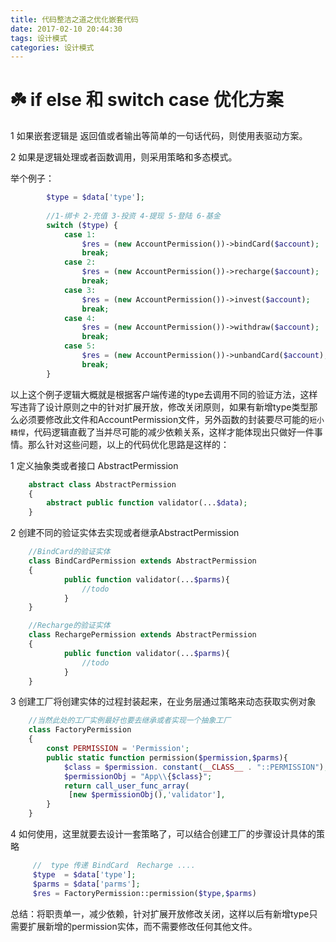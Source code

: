 ```yaml
---
title: 代码整洁之道之优化嵌套代码
date: 2017-02-10 20:44:30
tags: 设计模式
categories: 设计模式
---
```


# :shamrock: if else 和 switch case 优化方案

1 如果嵌套逻辑是 返回值或者输出等简单的一句话代码，则使用表驱动方案。

2 如果是逻辑处理或者函数调用，则采用策略和多态模式。

举个例子：

```php
        $type = $data['type'];
 
        //1-绑卡 2-充值 3-投资 4-提现 5-登陆 6-基金
        switch ($type) {
            case 1:
                $res = (new AccountPermission())->bindCard($account);
                break;
            case 2:
                $res = (new AccountPermission())->recharge($account);
                break;
            case 3:
                $res = (new AccountPermission())->invest($account);
                break;
            case 4:
                $res = (new AccountPermission())->withdraw($account);
                break;
            case 5:
                $res = (new AccountPermission())->unbandCard($account);
                break;
        }

```
以上这个例子逻辑大概就是根据客户端传递的type去调用不同的验证方法，这样写违背了设计原则之中的针对扩展开放，修改关闭原则，如果有新增type类型那么必须要修改此文件和AccountPermission文件，另外函数的封装要尽可能的`短小精悍`，代码逻辑直截了当并尽可能的减少依赖关系，这样才能体现出只做好一件事情。那么针对这些问题，以上的代码优化思路是这样的：

1 定义抽象类或者接口 AbstractPermission
```php
    abstract class AbstractPermission
    {
        abstract public function validator(...$data);
    }
```
2 创建不同的验证实体去实现或者继承AbstractPermission
```php
    //BindCard的验证实体
    class BindCardPermission extends AbstractPermission
    {
            public function validator(...$parms){
                //todo
            }
    }
```
<!-- more -->

```php
    //Recharge的验证实体
    class RechargePermission extends AbstractPermission
    {
            public function validator(...$parms){
                //todo
            }
    }
```
3 创建工厂将创建实体的过程封装起来，在业务层通过策略来动态获取实例对象

```php
    //当然此处的工厂实例最好也要去继承或者实现一个抽象工厂
    class FactoryPermission
    {
        const PERMISSION = 'Permission';
        public static function permission($permission,$parms){
            $class = $permission. constant(__CLASS__ . "::PERMISSION");
            $permissionObj = "App\\{$class}";
            return call_user_func_array(
             [new $permissionObj(),'validator'],                                      [$parms]);
        }
    }
```

4 如何使用，这里就要去设计一套策略了，可以结合创建工厂的步骤设计具体的策略

```php
     //  type 传递 BindCard  Recharge ....
     $type  = $data['type'];
     $parms = $data['parms'];
     $res = FactoryPermission::permission($type,$parms)
```

总结：将职责单一，减少依赖，针对扩展开放修改关闭，这样以后有新增type只需要扩展新增的permission实体，而不需要修改任何其他文件。
